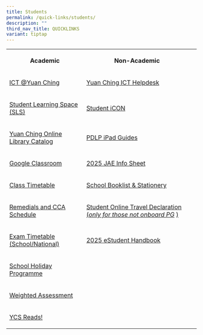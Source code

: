 ```yaml
---
title: Students
permalink: /quick-links/students/
description: ""
third_nav_title: QUICKLINKS
variant: tiptap
---
```

<table style="minWidth: 75px">
<colgroup>
<col>
<col>
<col>
</colgroup>
<tbody>
<tr>
<th rowspan="1" colspan="1">
<p>Academic</p>
</th>
<th rowspan="1" colspan="1">
<p>Non-Academic</p>
</th>
<th rowspan="1" colspan="1">
<p></p>
</th>
</tr>
<tr>
<td rowspan="1" colspan="1">
<p><a href="https://go.gov.sg/ycss-ict" rel="noopener noreferrer nofollow" target="_blank">ICT @Yuan Ching</a>
</p>
</td>
<td rowspan="1" colspan="1">
<p><a href="https://go.gov.sg/yuanching-ict-helpdesk" rel="noopener noreferrer nofollow" target="_blank">Yuan Ching ICT Helpdesk</a>
</p>
</td>
<td rowspan="1" colspan="1">
<p></p>
</td>
</tr>
<tr>
<td rowspan="1" colspan="1">
<p><a href="https://www.learning.moe.edu.sg/sls/index.html" rel="noopener noreferrer nofollow" target="_blank">Student Learning Space (SLS)</a>
</p>
</td>
<td rowspan="1" colspan="1">
<p><a href="https://workspace.google.com/dashboard" rel="noopener noreferrer nofollow" target="_blank">Student iCON</a>
</p>
</td>
<td rowspan="1" colspan="1">
<p></p>
</td>
</tr>
<tr>
<td rowspan="1" colspan="1">
<p><a href="https://schoolibrary.moe.edu.sg/yuanchingsec" rel="noopener noreferrer nofollow" target="_blank">Yuan Ching Online Library Catalog</a>
</p>
</td>
<td rowspan="1" colspan="1">
<p><a href="https://go.gov.sg/ycs-pdlp-ipadguide" rel="noopener noreferrer nofollow" target="_blank">PDLP iPad Guides</a>
</p>
</td>
<td rowspan="1" colspan="1">
<p></p>
</td>
</tr>
<tr>
<td rowspan="1" colspan="1">
<p><a href="https://classroom.google.com/" rel="noopener noreferrer nofollow" target="_blank">Google Classroom</a>
</p>
</td>
<td rowspan="1" colspan="1">
<p><a href="/files/2025_JAE_Info_Sheet.pdf" rel="noopener noreferrer nofollow" target="_blank">2025 JAE Info Sheet</a>
</p>
</td>
<td rowspan="1" colspan="1">
<p></p>
</td>
</tr>
<tr>
<td rowspan="1" colspan="1">
<p><a href="https://yuanchingsec.edupage.org/timetable/" rel="noopener noreferrer nofollow" target="_blank">Class Timetable</a>
</p>
</td>
<td rowspan="1" colspan="1">
<p><a href="/quick-links/for-students/school-booklist-n-stationery/" rel="noopener noreferrer nofollow" target="_blank">School Booklist &amp; Stationery</a>
</p>
</td>
<td rowspan="1" colspan="1">
<p></p>
</td>
</tr>
<tr>
<td rowspan="1" colspan="1">
<p><a href="/quick-links/for-students/school-daily-routines/remedials-and-cca-schedule/" rel="noopener noreferrer nofollow" target="_blank">Remedials and CCA Schedule</a>
</p>
</td>
<td rowspan="1" colspan="1">
<p><a href="https://go.gov.sg/ycss-student-declaretravels" rel="noopener noreferrer nofollow" target="_blank">Student Online Travel Declaration (</a><em><a href="https://go.gov.sg/ycss-student-declaretravels" rel="noopener noreferrer nofollow" target="_blank">only for those not onboard PG</a></em>
<a href="https://go.gov.sg/ycss-student-declaretravels" rel="noopener noreferrer nofollow" target="_blank">)</a>
</p>
</td>
<td rowspan="1" colspan="1">
<p></p>
</td>
</tr>
<tr>
<td rowspan="1" colspan="1">
<p><a href="/quick-links/for-students/school-daily-routines/exam-timetable-school-national/" rel="noopener noreferrer nofollow" target="_blank">Exam Timetable (School/National)</a>
</p>
</td>
<td rowspan="1" colspan="1">
<p><a href="/files/YCSS_Digital_Handbook_2025_updated_23_Jan_compressed.pdf" rel="noopener nofollow" target="_blank">2025 eStudent Handbook</a>
</p>
</td>
<td rowspan="1" colspan="1">
<p></p>
</td>
</tr>
<tr>
<td rowspan="1" colspan="1">
<p><a href="/quick-links/for-students/school-daily-routines/school-holiday-programme/" rel="noopener noreferrer nofollow" target="_blank">School Holiday Programme</a>
</p>
</td>
<td rowspan="1" colspan="1">
<p></p>
</td>
<td rowspan="1" colspan="1">
<p></p>
</td>
</tr>
<tr>
<td rowspan="1" colspan="1">
<p><a href="/quick-links/for-students/school-daily-routines/weighted-assessment/" rel="noopener noreferrer nofollow" target="_blank">Weighted Assessment</a>
</p>
</td>
<td rowspan="1" colspan="1">
<p></p>
</td>
<td rowspan="1" colspan="1">
<p></p>
</td>
</tr>
<tr>
<td rowspan="1" colspan="1">
<p><a href="https://ycsreads.blogspot.com/" rel="noopener noreferrer nofollow" target="_blank">YCS Reads!</a>
</p>
</td>
<td rowspan="1" colspan="1">
<p></p>
</td>
<td rowspan="1" colspan="1">
<p></p>
</td>
</tr>
</tbody>
</table>
<p></p>